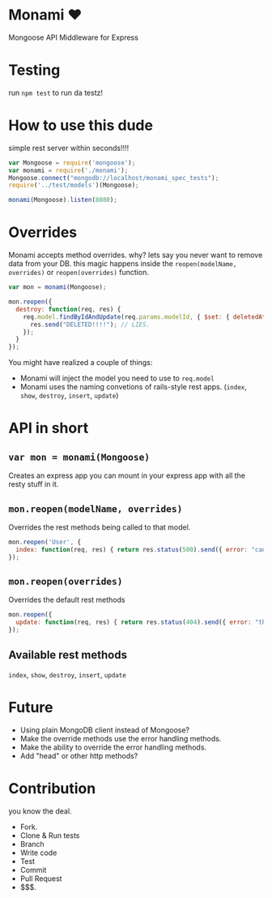# Monami :heart:

Mongoose API Middleware for Express

# Testing

run `npm test` to run da testz!

# How to use this dude

simple rest server within seconds!!!!

```js
var Mongoose = require('mongoose');
var monami = require('./monami');
Mongoose.connect("mongodb://localhost/monami_spec_tests");
require('../test/models')(Mongoose);

monami(Mongoose).listen(8080);
```

# Overrides

Monami accepts method overrides. why? lets say you never want to remove data from your DB.
this magic happens inside the `reopen(modelName, overrides)` or `reopen(overrides)` function.

```js
var mon = monami(Mongoose);

mon.reopen({
  destroy: function(req, res) {
    req.model.findByIdAndUpdate(req.params.modelId, { $set: { deletedAt: Date.now() } }, function(err, data) {
      res.send("DELETED!!!!"); // LIES.
    });
  }
});
```

You might have realized a couple of things:

- Monami will inject the model you need to use to `req.model`
- Monami uses the naming convetions of rails-style rest apps. (`index`, `show`, `destroy`, `insert`, `update`)

# API in short
## `var mon = monami(Mongoose)`
Creates an express app you can mount in your express app with all the resty stuff in it.

## `mon.reopen(modelName, overrides)`
Overrides the rest methods being called to that model.

```js
mon.reopen('User', {
  index: function(req, res) { return res.status(500).send({ error: "cannot get user list." }); }
});
```

## `mon.reopen(overrides)`
Overrides the default rest methods

```js
mon.reopen({
  update: function(req, res) { return res.status(404).send({ error: "there is no update on this app!!!! haha" }); }
});
```

## Available rest methods
`index`, `show`, `destroy`, `insert`, `update`

# Future
- Using plain MongoDB client instead of Mongoose?
- Make the override methods use the error handling methods.
- Make the ability to override the error handling methods.
- Add "head" or other http methods?

# Contribution
you know the deal.

- Fork.
- Clone & Run tests
- Branch
- Write code
- Test
- Commit
- Pull Request
- $$$.